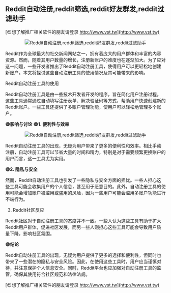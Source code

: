 ## **Reddit自动注册,reddit筛选,reddit好友群发,reddit过滤助手**

[😍想了解推广相关软件的朋友请登录 http://www.vst.tw](http://www.vst.tw)

 <center><img src="https://vst.tw/MP4/tuiguang/png/5.png" alt="Reddit自动注册,reddit筛选,reddit好友群发,reddit过滤助手"></center>

Reddit作为全球最大的社交新闻网站之一，拥有着庞大的用户群体和丰富的内容资源。然而，随着其用户数量的增长，注册新账户的难度也在逐渐加大。为了应对这一问题，一些开发者推出了Reddit自动注册工具，使得用户可以更轻松地创建新账户。本文将探讨这些自动注册工具的使用情况及其可能带来的影响。

Reddit自动注册工具的使用

Reddit自动注册工具是由一些技术开发者开发的程序，旨在简化用户注册过程。这些工具通常通过自动填写注册表单、解决验证码等方式，帮助用户快速创建新的Reddit账户。一些工具还提供了多账户管理功能，使用户可以轻松地管理多个账户。

**😄影响与讨论**
**😄1. 便利性与效率**

 <center><img src="https://vst.tw/MP4/tuiguang/png/8.png" alt="Reddit自动注册,reddit筛选,reddit好友群发,reddit过滤助手"></center>

Reddit自动注册工具的出现，无疑为用户带来了更多的便利性和效率。相比手动注册，自动注册工具可以节省大量的时间和精力，特别是对于需要频繁更换账户的用户而言，这一工具尤为实用。

**😄2. 隐私与安全**

然而，Reddit自动注册工具也引发了一些隐私与安全方面的担忧。一些人担心这些工具可能会收集用户的个人信息，甚至用于恶意目的。此外，自动注册工具的使用可能会增加账户被滥用或盗用的风险，因为一些用户可能会滥用多账户功能进行不端行为。

3. Reddit社区反应

Reddit社区对于自动注册工具的态度并不一致。一些人认为这些工具有助于扩大Reddit用户群体，促进社区发展，而另一些人则担心这些工具可能会导致用户质量下降，影响社区氛围。

**😄结论**

Reddit自动注册工具的出现，无疑为用户提供了更多的选择和便利性，但同时也带来了一些潜在的隐私与安全风险。因此，在使用这些工具时，用户应当谨慎对待，并注意保护个人信息安全。同时，Reddit平台也应加强对自动注册工具的监管，确保其使用符合社区规范和法律法规。

[😍想了解推广相关软件的朋友请登录 http://www.vst.tw](http://www.vst.tw)



